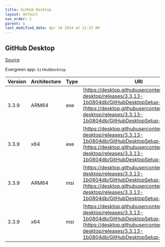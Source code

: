 ```yaml
---
title: GitHub Desktop
layout: default
nav_order: 2
parent: G
last_modified_date: Apr 10 2024 at 12:33 AM
---
```


## GitHub Desktop

[Source](https://desktop.github.com/)

Evergreen app: `GitHubDesktop`

| Version | Architecture | Type | URI                                                                                                                                                                                                                      |
| ------- | ------------ | ---- | ------------------------------------------------------------------------------------------------------------------------------------------------------------------------------------------------------------------------ |
| 3.3.9   | ARM64        | exe  | [https://desktop.githubusercontent.com/github-desktop/releases/3.3.13-1b0804db/GitHubDesktopSetup-arm64.exe](https://desktop.githubusercontent.com/github-desktop/releases/3.3.13-1b0804db/GitHubDesktopSetup-arm64.exe) |
| 3.3.9   | x64          | exe  | [https://desktop.githubusercontent.com/github-desktop/releases/3.3.13-1b0804db/GitHubDesktopSetup-x64.exe](https://desktop.githubusercontent.com/github-desktop/releases/3.3.13-1b0804db/GitHubDesktopSetup-x64.exe)     |
| 3.3.9   | ARM64        | msi  | [https://desktop.githubusercontent.com/github-desktop/releases/3.3.13-1b0804db/GitHubDesktopSetup-arm64.msi](https://desktop.githubusercontent.com/github-desktop/releases/3.3.13-1b0804db/GitHubDesktopSetup-arm64.msi) |
| 3.3.9   | x64          | msi  | [https://desktop.githubusercontent.com/github-desktop/releases/3.3.13-1b0804db/GitHubDesktopSetup-x64.msi](https://desktop.githubusercontent.com/github-desktop/releases/3.3.13-1b0804db/GitHubDesktopSetup-x64.msi)     |
